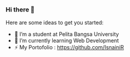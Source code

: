 ### Hi there 👋

Here are some ideas to get you started:

- 🔭 I’m a student at Pelita Bangsa University
- 🌱 I’m currently learning Web Development
- ⚡ My Portofolio : https://github.com/IsnainiR

